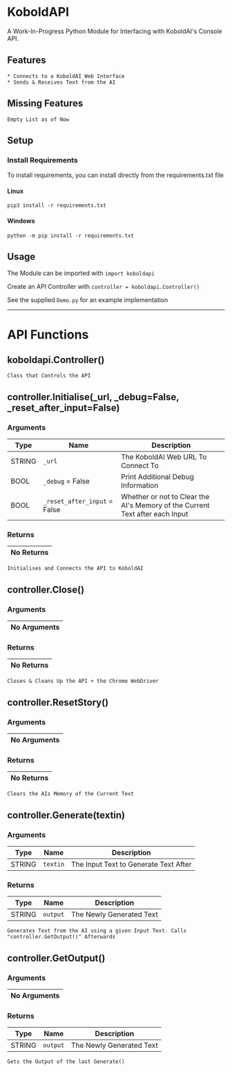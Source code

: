 # KoboldAPI
A Work-In-Progress Python Module for Interfacing with KoboldAI's Console API.

## Features
```
* Connects to a KoboldAI Web Interface
* Sends & Receives Text from the AI
```

## Missing Features
```
Empty List as of Now
```

## Setup
### Install Requirements
To install requirements, you can install directly from the requirements.txt file
#### Linux
```
pip3 install -r requirements.txt
```
#### Windows
```
python -m pip install -r requirements.txt
```

## Usage

The Module can be imported with `import koboldapi`

Create an API Controller with `controller = koboldapi.Controller()`

See the supplied `Demo.py` for an example implementation

---

# API Functions

## koboldapi.Controller()

```Class that Controls the API```

## controller.Initialise(_url, _debug=False, _reset_after_input=False)

### Arguments
| Type   | Name                         | Description                                                                  |
|--------|------------------------------|------------------------------------------------------------------------------|
| STRING | `_url`                       | The KoboldAI Web URL To Connect To                                           |
| BOOL   | `_debug` = False             | Print Additional Debug Information                                           |
| BOOL   | `_reset_after_input` = False | Whether or not to Clear the AI's Memory of the Current Text after each Input |

### Returns
| No Returns |
|------------|

```Initialises and Connects the API to KoboldAI```

## controller.Close()

### Arguments
| No Arguments |
|--------------|

### Returns
| No Returns |
|------------|

```Closes & Cleans Up the API + the Chrome WebDriver```

## controller.ResetStory()

### Arguments
| No Arguments |
|--------------|

### Returns
| No Returns |
|------------|

```Clears the AIs Memory of the Current Text```

## controller.Generate(textin)

### Arguments
| Type   | Name     | Description                           |
|--------|----------|---------------------------------------|
| STRING | `textin` | The Input Text to Generate Text After |

### Returns
| Type   | Name     | Description              |
|--------|----------|--------------------------|
| STRING | `output` | The Newly Generated Text |

```Generates Text from the AI using a given Input Text. Calls "controller.GetOutput()" Afterwards```

## controller.GetOutput()

### Arguments
| No Arguments |
|--------------|

### Returns
| Type   | Name     | Description              |
|--------|----------|--------------------------|
| STRING | `output` | The Newly Generated Text |

```Gets the Output of the last Generate()```
